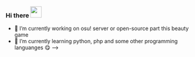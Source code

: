 ### Hi there <img src="https://raw.githubusercontent.com/MartinHeinz/MartinHeinz/master/wave.gif" width="30px">

- 🔭 I’m currently working on osu! server or open-source part this beauty game
- 🌱 I’m currently learning python, php and some other programming languanges 😋
-->
